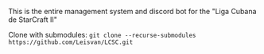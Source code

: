 This is the entire management system and discord bot for the "Liga Cubana de StarCraft II"

Clone with submodules: `git clone --recurse-submodules https://github.com/Leisvan/LCSC.git`
